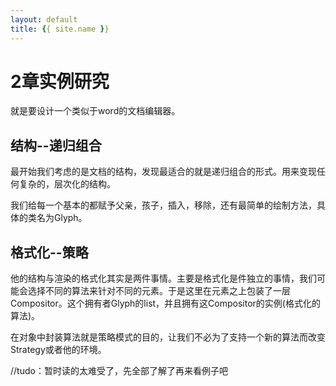 ```yaml
---
layout: default
title: {{ site.name }}
---
```

# 2章实例研究
就是要设计一个类似于word的文档编辑器。

## 结构--递归组合
最开始我们考虑的是文档的结构，发现最适合的就是递归组合的形式。用来变现任何复杂的，层次化的结构。

我们给每一个基本的都赋予父亲，孩子，插入，移除，还有最简单的绘制方法，具体的类名为Glyph。

## 格式化--策略
他的结构与渲染的格式化其实是两件事情。主要是格式化是件独立的事情，我们可能会选择不同的算法来针对不同的元素。于是这里在元素之上包装了一层Compositor。这个拥有者Glyph的list，并且拥有这Compositor的实例(格式化的算法)。

在对象中封装算法就是策略模式的目的，让我们不必为了支持一个新的算法而改变Strategy或者他的环境。


//tudo：暂时读的太难受了，先全部了解了再来看例子吧
